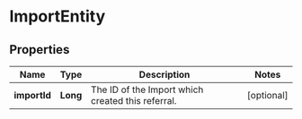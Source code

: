 

# ImportEntity

## Properties

Name | Type | Description | Notes
------------ | ------------- | ------------- | -------------
**importId** | **Long** | The ID of the Import which created this referral. |  [optional]



